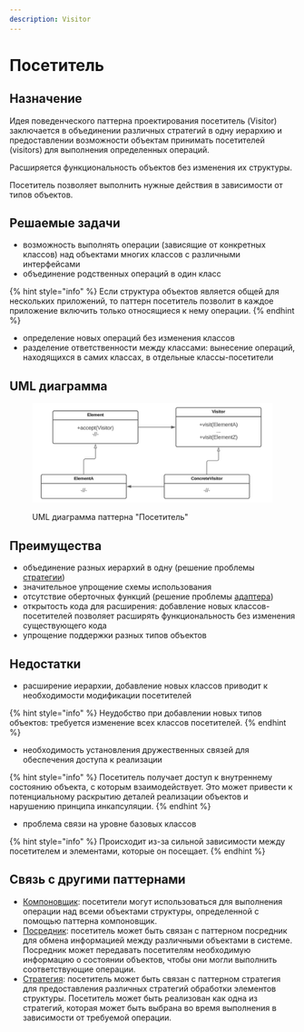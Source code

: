 ```yaml
---
description: Visitor
---
```


# Посетитель

## Назначение

Идея поведенческого паттерна проектирования посетитель (Visitor) заключается в объединении различных стратегий в одну иерархию и предоставлении возможности объектам принимать посетителей (visitors) для выполнения определенных операций.

Расширяется функциональность объектов без изменения их структуры.

Посетитель позволяет выполнить нужные действия в зависимости от типов объектов.

## Решаемые задачи

* возможность выполнять операции (зависящие от конкретных классов) над объектами многих классов с различными интерфейсами
* объединение родственных операций в один класс

{% hint style="info" %}
Если структура объектов является общей для нескольких приложений, то паттерн посетитель позволит в каждое приложение включить только относящиеся к нему операции.
{% endhint %}

* определение новых операций без изменения классов
* разделение ответственности между классами: вынесение операций, находящихся в самих классах, в отдельные классы-посетители

## UML диаграмма

<div data-full-width="true">

<figure><img src="../../../.gitbook/assets/visitor_white.png" alt=""><figcaption><p>UML диаграмма паттерна "Посетитель"</p></figcaption></figure>

</div>

## Преимущества

* объединение разных иерархий в одну (решение проблемы [стратегии](../strategy/))
* значительное упрощение схемы использования
* отсутствие оберточных функций (решение проблемы [адаптера](../../structural-patterns/adapter/))
* открытость кода для расширения: добавление новых классов-посетителей позволяет расширять функциональность без изменения существующего кода
* упрощение поддержки разных типов объектов

## Недостатки

* расширение иерархии, добавление новых классов приводит к необходимости модификации посетителей

{% hint style="info" %}
Неудобство при добавлении новых типов объектов: требуется изменение всех классов посетителей.
{% endhint %}

* необходимость установления дружественных связей для обеспечения доступа к реализации

{% hint style="info" %}
Посетитель получает доступ к внутреннему состоянию объекта, с которым взаимодействует. Это может привести к потенциальному раскрытию деталей реализации объектов и нарушению принципа инкапсуляции.
{% endhint %}

* проблема связи на уровне базовых классов

{% hint style="info" %}
Происходит из-за сильной зависимости между посетителем и элементами, которые он посещает.
{% endhint %}

## Связь с другими паттернами

* [Компоновщик](../../structural-patterns/composite/): посетители могут использоваться для выполнения операции над всеми объектами структуры, определенной с помощью паттерна компоновщик.
* [Посредник](https://github.com/NikkiWay/Git-Book-Patterns/blob/main/patterns/behavioral-patterns/opekun.md): посетитель может быть связан с паттерном посредник для обмена информацией между различными объектами в системе. Посредник может передавать посетителям необходимую информацию о состоянии объектов, чтобы они могли выполнить соответствующие операции.
* [Стратегия](../strategy/): посетитель может быть связан с паттерном стратегия для предоставления различных стратегий обработки элементов структуры. Посетитель может быть реализован как одна из стратегий, которая может быть выбрана во время выполнения в зависимости от требуемой операции.
